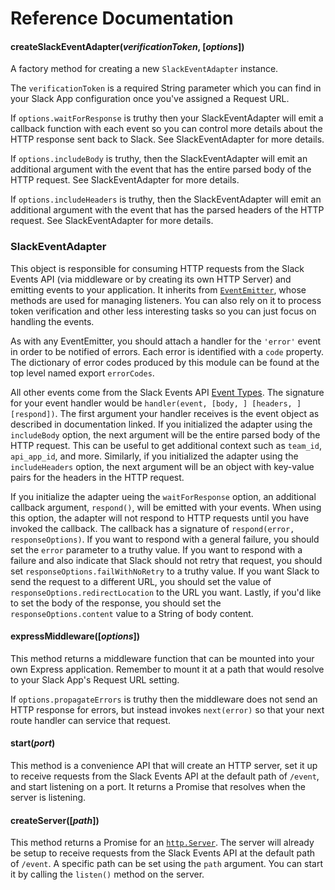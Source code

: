 # Reference Documentation

#### createSlackEventAdapter(_verificationToken_, [_options_])

A factory method for creating a new `SlackEventAdapter` instance.

The `verificationToken` is a required String parameter which you can find in your Slack App
configuration once you've assigned a Request URL.

If `options.waitForResponse` is truthy then your SlackEventAdapter will emit a callback function
with each event so you can control more details about the HTTP response sent back to Slack. See
SlackEventAdapter for more details.

If `options.includeBody` is truthy, then the SlackEventAdapter will emit an additional argument
with the event that has the entire parsed body of the HTTP request. See SlackEventAdapter for
more details.

If `options.includeHeaders` is truthy, then the SlackEventAdapter will emit an additional argument
with the event that has the parsed headers of the HTTP request. See SlackEventAdapter for more
details.

### SlackEventAdapter

This object is responsible for consuming HTTP requests from the Slack Events API (via middleware or
by creating its own HTTP Server) and emitting events to your application. It inherits from
[`EventEmitter`](https://nodejs.org/dist/latest-v4.x/docs/api/events.html#events_class_eventemitter),
whose methods are used for managing listeners. You can also rely on it to process token verification
and other less interesting tasks so you can just focus on handling the events.

As with any EventEmitter, you should attach a handler for the `'error'` event in order to be
notified of errors. Each error is identified with a `code` property. The dictionary of error codes
produced by this module can be found at the top level named export `errorCodes`.

All other events come from the Slack Events API [Event Types](https://api.slack.com/events/api).
The signature for your event handler would be `handler(event, [body, ] [headers, ] [respond])`.
The first argument your handler receives is the event object as described in documentation linked.
If you initialized the adapter using the `includeBody` option, the next argument will be the entire
parsed body of the HTTP request. This can be useful to get additional context such as `team_id`,
`api_app_id`, and more. Similarly, if you initialized the adapter using the `includeHeaders` option,
the next argument will be an object with key-value pairs for the headers in the HTTP request.

If you initialize the adapter ueing the `waitForResponse` option, an additional callback argument,
`respond()`, will be emitted with your events. When using this option, the adapter will not respond
to HTTP requests until you have invoked the callback. The callback has a signature of
`respond(error, responseOptions)`. If you want to respond with a general failure, you should set the
`error` parameter to a truthy value. If you want to respond with a failure and also indicate
that Slack should not retry that request, you should set `responseOptions.failWithNoRetry` to a
truthy value. If you want Slack to send the request to a different URL, you should set the
value of `responseOptions.redirectLocation` to the URL you want. Lastly, if you'd like to
set the body of the response, you should set the `responseOptions.content` value to a String of
body content.

#### expressMiddleware([_options_])

This method returns a middleware function that can be mounted into your own Express application.
Remember to mount it at a path that would resolve to your Slack App's Request URL setting.

If `options.propagateErrors` is truthy then the middleware does not send an HTTP response for
errors, but instead invokes `next(error)` so that your next route handler can service that request.

#### start(_port_)

This method is a convenience API that will create an HTTP server, set it up to receive requests
from the Slack Events API at the default path of `/event`, and start listening on a port. It
returns a Promise that resolves when the server is listening.

#### createServer([_path_])

This method returns a Promise for an
[`http.Server`](https://nodejs.org/dist/latest-v4.x/docs/api/http.html#http_class_http_server). The
server will already be setup to receive requests from the Slack Events API at the default path of
`/event`. A specific path can be set using the `path` argument. You can start it by calling the
`listen()` method on the server.
